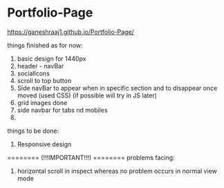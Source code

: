 # Portfolio-Page

https://ganeshraaj1.github.io/Portfolio-Page/

things finished as for now:

1. basic design for 1440px
2. header - navBar
3. socialIcons
4. scroll to top button
5. Side navBar to appear when in specific section and to disappear once moved (used CSS) (if possible will try in JS later)
6. grid images done
7. side navbar for tabs nd mobiles 
8. 

things to be done:

1. Responsive design

======== (!!!IMPORTANT!!!) ========  problems facing:

1. horizontal scroll in inspect whereas no problem occurs in normal view mode
